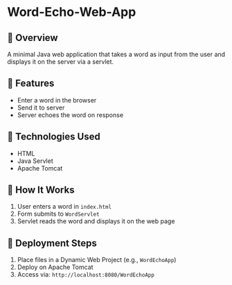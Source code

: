 # Word-Echo-Web-App


## 🔸 Overview
A minimal Java web application that takes a word as input from the user and displays it on the server via a servlet.

## 🔸 Features
- Enter a word in the browser
- Send it to server
- Server echoes the word on response

## 🔸 Technologies Used
- HTML
- Java Servlet
- Apache Tomcat

## 🔸 How It Works
1. User enters a word in `index.html`
2. Form submits to `WordServlet`
3. Servlet reads the word and displays it on the web page

## 🔸 Deployment Steps
1. Place files in a Dynamic Web Project (e.g., `WordEchoApp`)
2. Deploy on Apache Tomcat
3. Access via: `http://localhost:8080/WordEchoApp`


